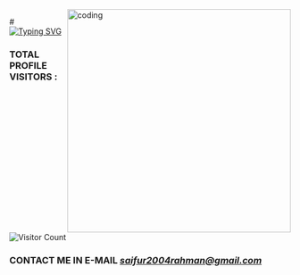 <img align="right" alt="coding" width="400" src="https://github.com/SAIFUR-2009/SAIFUR-2009/blob/main/08503181a5c254f27a42981bfcf584d0.gif">

#[![Typing SVG](https://readme-typing-svg.herokuapp.com?font=Fira+Code&size=35&pause=1000&random=false&width=435&lines=â€Žã…¤ã…¤ASSALAMULAIKUM;WELCOME+TO+MY+GITHUB)](https://git.io/typing-svg)



### TOTAL PROFILE VISITORS :

![Visitor Count](https://profile-counter.glitch.me/{SAIFUR-2009}/count.svg)
<br />




### CONTACT ME IN E-MAIL  *saifur2004rahman@gmail.com*
